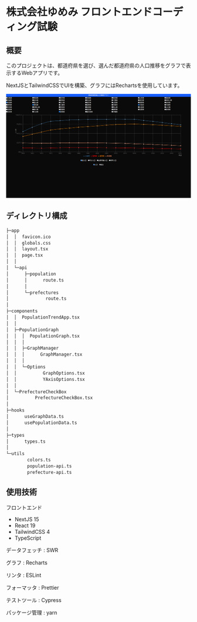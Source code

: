 # 株式会社ゆめみ フロントエンドコーディング試験

## 概要
このプロジェクトは、都道府県を選び、選んだ都道府県の人口推移をグラフで表示するWebアプリです。

NextJSとTailwindCSSでUIを構築、グラフにはRechartsを使用しています。

<img src="docs/image.png">

## ディレクトリ構成
```bash
├─app
│  │  favicon.ico
│  │  globals.css
│  │  layout.tsx
│  │  page.tsx
│  │
│  └─api
│      ├─population
│      │      route.ts
│      │
│      └─prefectures
│              route.ts
│
├─components
│  │  PopulationTrendApp.tsx
│  │
│  ├─PopulationGraph
│  │  │  PopulationGraph.tsx
│  │  │
│  │  ├─GraphManager
│  │  │      GraphManager.tsx
│  │  │
│  │  └─Options
│  │          GraphOptions.tsx
│  │          YAxisOptions.tsx
│  │
│  └─PrefectureCheckBox
│          PrefectureCheckBox.tsx
│
├─hooks
│      useGraphData.ts
│      usePopulationData.ts
│
├─types
│      types.ts
│
└─utils
        colors.ts
        population-api.ts
        prefecture-api.ts
```

## 使用技術
フロントエンド
- NextJS 15
- React 19
- TailwindCSS 4
- TypeScript

データフェッチ : SWR

グラフ : Recharts

リンタ : ESLint

フォーマッタ : Prettier

テストツール : Cypress

パッケージ管理 : yarn
